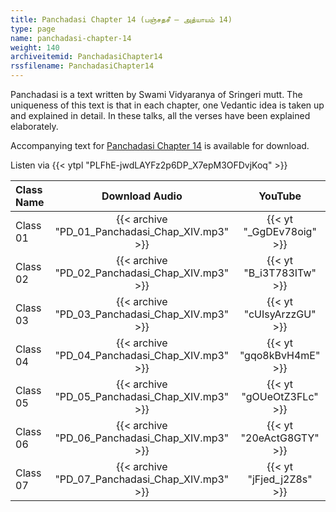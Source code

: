 ```yaml
---
title: Panchadasi Chapter 14 (பஞ்சதசீ – அத்யாயம் 14)
type: page
name: panchadasi-chapter-14
weight: 140
archiveitemid: PanchadasiChapter14
rssfilename: PanchadasiChapter14
---
```


Panchadasi is a text written by Swami Vidyaranya of Sringeri mutt. The uniqueness of this text is that in each chapter, one Vedantic idea is taken up and explained in detail. In these talks, all the verses have been explained elaborately.

Accompanying text for [Panchadasi Chapter 14](https://archive.org/download/Panchadasi/Panchadasi_Chapter_11-15.pdf) is available for download.

Listen via {{< ytpl "PLFhE-jwdLAYFz2p6DP_X7epM3OFDvjKoq" >}}

Class Name | Download Audio | YouTube
:---|:---:|:---:
Class 01 | {{< archive "PD_01_Panchadasi_Chap_XIV.mp3" >}} | {{< yt "_GgDEv78oig" >}}
Class 02 | {{< archive "PD_02_Panchadasi_Chap_XIV.mp3" >}} | {{< yt "B_i3T783ITw" >}}
Class 03 | {{< archive "PD_03_Panchadasi_Chap_XIV.mp3" >}} | {{< yt "cUIsyArzzGU" >}}
Class 04 | {{< archive "PD_04_Panchadasi_Chap_XIV.mp3" >}} | {{< yt "gqo8kBvH4mE" >}}
Class 05 | {{< archive "PD_05_Panchadasi_Chap_XIV.mp3" >}} | {{< yt "gOUeOtZ3FLc" >}}
Class 06 | {{< archive "PD_06_Panchadasi_Chap_XIV.mp3" >}} | {{< yt "20eActG8GTY" >}}
Class 07 | {{< archive "PD_07_Panchadasi_Chap_XIV.mp3" >}} | {{< yt "jFjed_j2Z8s" >}}
